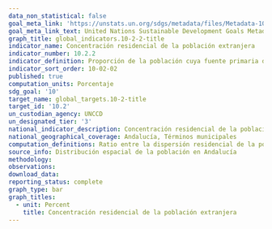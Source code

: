 ```yaml
---
data_non_statistical: false
goal_meta_link: 'https://unstats.un.org/sdgs/metadata/files/Metadata-10-02-02.pdf'
goal_meta_link_text: United Nations Sustainable Development Goals Metadata (PDF 232KB)
graph_title: global_indicators.10-2-2-title
indicator_name: Concentración residencial de la población extranjera
indicator_number: 10.2.2
indicator_definition: Proporción de la población cuya fuente primaria de energía son los combustibles y tecnologías limpios
indicator_sort_order: 10-02-02
published: true
computation_units: Porcentaje
sdg_goal: '10'
target_name: global_targets.10-2-title
target_id: '10.2'
un_custodian_agency: UNCCD
un_designated_tier: '3'
national_indicator_description: Concentración residencial de la población extranjera
national_geographical_coverage: Andalucía, Términos municipales
computation_definitions: Ratio entre la dispersión residencial de la población extranjera residente en un municipio y la dispersión residencial de la población total residente en el municipio. 
source_info: Distribución espacial de la población en Andalucía
methodology:
observations: 
download_data:
reporting_status: complete
graph_type: bar
graph_titles:
  - unit: Percent
    title: Concentración residencial de la población extranjera
---
```



